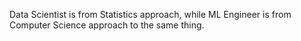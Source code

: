Data Scientist is from Statistics approach, while
ML Engineer is from Computer Science approach to the same thing.
